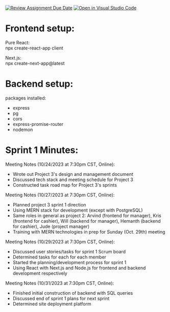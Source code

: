 [![Review Assignment Due Date](https://classroom.github.com/assets/deadline-readme-button-24ddc0f5d75046c5622901739e7c5dd533143b0c8e959d652212380cedb1ea36.svg)](https://classroom.github.com/a/apcvbojB)
[![Open in Visual Studio Code](https://classroom.github.com/assets/open-in-vscode-718a45dd9cf7e7f842a935f5ebbe5719a5e09af4491e668f4dbf3b35d5cca122.svg)](https://classroom.github.com/online_ide?assignment_repo_id=12515246&assignment_repo_type=AssignmentRepo)

# Frontend setup:
Pure React:   
npx create-react-app client

Next.js:   
npx create-next-app@latest

# Backend setup:   
packages installed:
- express
- pg
- cors
- express-promise-router
- nodemon

# Sprint 1 Minutes:
Meeting Notes (10/24/2023 at 7:30pm CST, Online):
- Wrote out Project 3's design and management document
- Discussed tech stack and meeting schedule for Project 3
- Constructed task road map for Project 3's sprints

Meeting Notes (10/27/2023 at 7:30pm CST, Online):
- Planned project 3 sprint 1 direction
- Using MERN stack for development (except with PostgreSQL)
- Same roles in general as project 2: Arvind (frontend for manager), Kris (frontend for cashier), Will (backend for manager), Hemanth (backend for cashier), Jude (project manager)
- Training with MERN technologies in prep for Sunday (Oct. 29th) meeting

Meeting Notes (10/29/2023 at 7:30pm CST, Online):
- Discussed user stories/tasks for sprint 1 Scrum board
- Determined tasks for each for each member
- Started the planning/development process for sprint 1
- Using React with Next.js and Node.js for frontend and backend development respectively

Meeting Notes (10/31/2023 at 7:30pm CST, Online):
- Finished initial construction of backend with SQL queries
- Discussed end of sprint 1 plans for next sprint
- Determined site deployment platform

